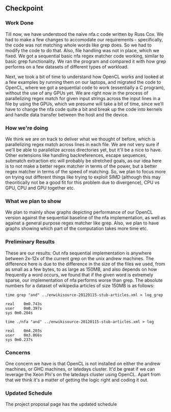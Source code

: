 ## Checkpoint

### Work Done
Till now, we have understood the naive nfa.c code written by Russ Cox. We had to make a few changes to accomodate our requirements - specifically, the code was not matching whole words like grep does. So we had to modify the code to do that. Also, file handling was not in place, which we fixed. We got a sequential basic nfa regex matcher code working, similar to basic grep functionality. We ran the program and compared it with how grep performs on a few datasets of different types of workload.

Next, we took a bit of time to understand how OpenCL works and looked at a few examples by running them on our laptops, and migrated the code to OpenCL, where we got a sequential code to work (essentially a C program), without the use of any GPUs yet. We are right now in the process of parallelizing regex match for given input strings across the input lines in a file by using the GPUs, which we presume will take a bit of time, since we'll have to change the nfa code quite a bit and break up the code into kernels and handle data transfer between the host and the device.

### How we're doing
We think we are on track to deliver what we thought of before, which is parallelizing regex match across lines in each file. We are not very sure if we'll be able to parallelize across directories yet, but it'll be a nice to have. Other extensions like handling backreferences, escape sequences, submatch extraction etc will probably be stretched goals, as our idea here is to not make a better regex matcher in terms of the power, but a better regex matcher in terms of the speed of matching. So, we plan to focus more on trying out different things like trying to exploit SIMD (although this may theoritically not be a good fit for this problem due to divergence), CPU vs GPU, CPU and GPU together etc.

### What we plan to show
We plan to mainly show graphs depicting performance of our OpenCL version against the sequential baseline of the nfa implementation, as well as against a general purpose regex matcher like grep. Also, we plan to have graphs showing which part of the computation takes more time etc.

### Preliminary Results
These are our results:
Out nfa sequential implementation is anywhere between 2x-12x of the current grep on the unix andrew machines. The difference here is due to the difference in the size of the files we used, from as small as a few bytes, to as large as 150MB, and also depends on how frequently a word occurs, we found that if the given word is extremely sparse, our implementation of nfa performs worse than grep. The absolute numbers for a dataset of wikipedia articles of size 150MB is as follows:

```
time grep "and" ../enwikisource-20120115-stub-articles.xml > log_grep

real	0m0.743s
user	0m0.397s
sys	0m0.204s
```
```
time ./nfa "and" ../enwikisource-20120115-stub-articles.xml > log

real	0m4.203s
user	0m3.866s
sys	0m0.237s
```

### Concerns
One concern we have is that OpenCL is not installed on either the andrew machines, or GHC machines, or latedays cluster. It'd be great if we can leverage the Xeon Phi's on the latedays cluster using OpenCL. Apart from that we think it's a matter of getting the logic right and coding it out.

### Updated Schedule
The project proposal page has the updated schedule

